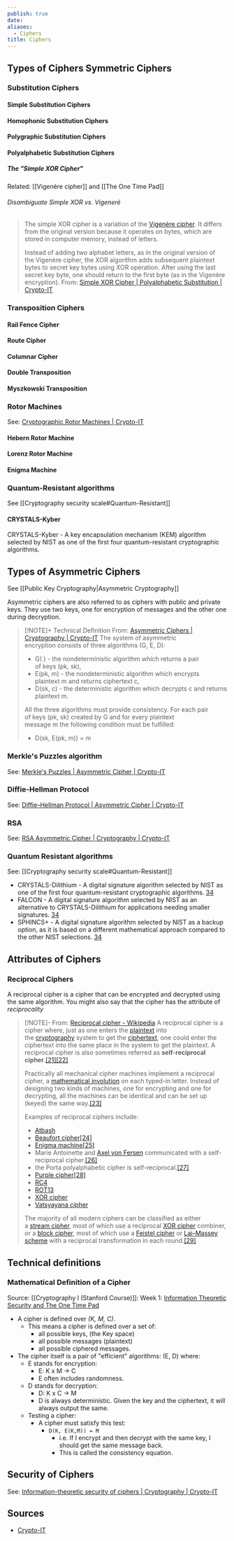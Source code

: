```yaml
---
publish: true
date: 
aliases:
  - Ciphers
title: Ciphers
---
```


## Types of Ciphers Symmetric Ciphers

### Substitution Ciphers
#### Simple Substitution Ciphers

#### Homophonic Substitution Ciphers

#### Polygraphic Substitution Ciphers

#### Polyalphabetic Substitution Ciphers

##### The "Simple XOR Cipher"
Related: [[Vigenère cipher]] and [[The One Time Pad]]

###### Disambiguate Simple XOR vs. Vigenerè
>The simple XOR cipher is a variation of the [Vigenère cipher](https://www.crypto-it.net/eng/simple/vigenere-cipher.html "Read more about the Vigenère cipher"). It differs from the original version because it operates on bytes, which are stored in computer memory, instead of letters.
> 
> Instead of adding two alphabet letters, as in the original version of the Vigenère cipher, the XOR algorithm adds subsequent plaintext bytes to secret key bytes using XOR operation. After using the last secret key byte, one should return to the first byte (as in the Vigenère encryption).
> From: [Simple XOR Cipher | Polyalphabetic Substitution | Crypto-IT](https://www.crypto-it.net/eng/simple/simple-xor.html)

### Transposition Ciphers

#### Rail Fence Cipher

#### Route Cipher

#### Columnar Cipher

#### Double Transposition

#### Myszkowski Transposition

### Rotor Machines
See: [Cryptographic Rotor Machines | Crypto-IT](https://www.crypto-it.net/eng/simple/rotor-machines.html) 

#### Hebern Rotor Machine

#### Lorenz Rotor Machine

#### Enigma Machine


### Quantum-Resistant algorithms
See [[Cryptography security scale#Quantum-Resistant]]
#### CRYSTALS-Kyber
CRYSTALS-Kyber - A key encapsulation mechanism (KEM) algorithm selected by NIST as one of the first four quantum-resistant cryptographic algorithms.


## Types of Asymmetric Ciphers
See [[Public Key Cryptography|Asymmetric Cryptography]]

Asymmetric ciphers are also referred to as ciphers with public and private keys. They use two keys, one for encryption of messages and the other one during decryption.

> [!NOTE]+ Technical Definition
> From: [Asymmetric Ciphers | Cryptography | Crypto-IT](https://www.crypto-it.net/eng/asymmetric/index.html) 
> The system of asymmetric encryption consists of three algorithms (G, E, D):
> 
> - G( ) - the nondeterministic algorithm which returns a pair of keys (pk, sk),
> - E(pk, m) - the nondeterministic algorithm which encrypts plaintext m and returns ciphertext c,
> - D(sk, c) - the deterministic algorithm which decrypts c and returns plaintext m.
> 
> All the three algorithms must provide consistency. For each pair of keys (pk, sk) created by G and for every plaintext message m the following condition must be fulfilled:
> 
> - D(sk, E(pk, m)) = m

### Merkle's Puzzles algorithm
See: [Merkle's Puzzles | Asymmetric Cipher | Crypto-IT](https://www.crypto-it.net/eng/asymmetric/merkle-puzzles.html)

### Diffie-Hellman Protocol
See: [Diffie–Hellman Protocol | Asymmetric Cipher | Crypto-IT](https://www.crypto-it.net/eng/asymmetric/diffie-hellman.html) 

### RSA
See: [RSA Asymmetric Cipher | Cryptography | Crypto-IT](https://www.crypto-it.net/eng/asymmetric/rsa.html)

### Quantum Resistant algorithms
See: [[Cryptography security scale#Quantum-Resistant]]
- CRYSTALS-Dilithium - A digital signature algorithm selected by NIST as one of the first four quantum-resistant cryptographic algorithms. [3](https://www.nist.gov/news-events/news/2022/07/nist-announces-first-four-quantum-resistant-cryptographic-algorithms)[4](https://appviewx.com/blogs/nist-rolls-out-first-four-quantum-resistant-encryption-algorithms/)
- FALCON - A digital signature algorithm selected by NIST as an alternative to CRYSTALS-Dilithium for applications needing smaller signatures. [3](https://www.nist.gov/news-events/news/2022/07/nist-announces-first-four-quantum-resistant-cryptographic-algorithms)[4](https://appviewx.com/blogs/nist-rolls-out-first-four-quantum-resistant-encryption-algorithms/)
- SPHINCS+ - A digital signature algorithm selected by NIST as a backup option, as it is based on a different mathematical approach compared to the other NIST selections. [3](https://www.nist.gov/news-events/news/2022/07/nist-announces-first-four-quantum-resistant-cryptographic-algorithms)[4](https://appviewx.com/blogs/nist-rolls-out-first-four-quantum-resistant-encryption-algorithms/)

## Attributes of Ciphers

### Reciprocal Ciphers
A reciprocal cipher is a cipher that can be encrypted and decrypted using the same algorithm. You might also say that the cipher has the attribute of *reciprocality*
> [!NOTE]- From: [Reciprocal cipher - Wikipedia](https://en.wikipedia.org/wiki/Symmetric-key_algorithm#Reciprocal_cipher)
> A reciprocal cipher is a cipher where, just as one enters the [plaintext](https://en.wikipedia.org/wiki/Plaintext "Plaintext") into the [cryptography](https://en.wikipedia.org/wiki/Cryptography "Cryptography") system to get the [ciphertext](https://en.wikipedia.org/wiki/Ciphertext "Ciphertext"), one could enter the ciphertext into the same place in the system to get the plaintext. A reciprocal cipher is also sometimes referred as **self-reciprocal cipher**.[[21]](https://en.wikipedia.org/wiki/Symmetric-key_algorithm#cite_note-22)[[22]](https://en.wikipedia.org/wiki/Symmetric-key_algorithm#cite_note-23)
> 
> Practically all mechanical cipher machines implement a reciprocal cipher, a [mathematical involution](https://en.wikipedia.org/wiki/Involution_(mathematics) "Involution (mathematics)") on each typed-in letter. Instead of designing two kinds of machines, one for encrypting and one for decrypting, all the machines can be identical and can be set up (keyed) the same way.[[23]](https://en.wikipedia.org/wiki/Symmetric-key_algorithm#cite_note-24)
> 
> Examples of reciprocal ciphers include:
> 
> - [Atbash](https://en.wikipedia.org/wiki/Atbash "Atbash")
> - [Beaufort cipher](https://en.wikipedia.org/wiki/Beaufort_cipher "Beaufort cipher")[[24]](https://en.wikipedia.org/wiki/Symmetric-key_algorithm#cite_note-25)
> - [Enigma machine](https://en.wikipedia.org/wiki/Enigma_machine "Enigma machine")[[25]](https://en.wikipedia.org/wiki/Symmetric-key_algorithm#cite_note-26)
> - Marie Antoinette and [Axel von Fersen](https://en.wikipedia.org/wiki/Axel_von_Fersen_the_Younger "Axel von Fersen the Younger") communicated with a self-reciprocal cipher.[[26]](https://en.wikipedia.org/wiki/Symmetric-key_algorithm#cite_note-27)
> - the Porta polyalphabetic cipher is self-reciprocal.[[27]](https://en.wikipedia.org/wiki/Symmetric-key_algorithm#cite_note-28)
> - [Purple cipher](https://en.wikipedia.org/wiki/Purple_cipher)[[28]](https://en.wikipedia.org/wiki/Symmetric-key_algorithm#cite_note-29)
> - [RC4](https://en.wikipedia.org/wiki/RC4 "RC4")
> - [ROT13](https://en.wikipedia.org/wiki/ROT13 "ROT13")
> - [XOR cipher](https://en.wikipedia.org/wiki/XOR_cipher "XOR cipher")
> - [Vatsyayana cipher](https://en.wikipedia.org/wiki/Vatsyayana_cipher "Vatsyayana cipher")
> 
> The majority of all modern ciphers can be classified as either a [stream cipher](https://en.wikipedia.org/wiki/Stream_cipher "Stream cipher"), most of which use a reciprocal [XOR cipher](https://en.wikipedia.org/wiki/XOR_cipher "XOR cipher") combiner, or a [block cipher](https://en.wikipedia.org/wiki/Block_cipher "Block cipher"), most of which use a [Feistel cipher](https://en.wikipedia.org/wiki/Feistel_cipher "Feistel cipher") or [Lai–Massey scheme](https://en.wikipedia.org/wiki/Lai%E2%80%93Massey_scheme "Lai–Massey scheme") with a reciprocal transformation in each round.[[29]](https://en.wikipedia.org/wiki/Symmetric-key_algorithm#cite_note-30)


## Technical definitions
### Mathematical Definition of a Cipher
Source: [[Cryptography I (Stanford Course)]]: Week 1: [Information Theoretic Security and The One Time Pad](https://www.coursera.org/learn/crypto/lecture/cbnX1/information-theoretic-security-and-the-one-time-pad) 
- A cipher is defined over *(K, M, C)*. 
	- This means a cipher is defined over a set of: 
		- all possible keys, (the Key space)
		- all possible messages (plaintext)
		- all possible ciphered messages.
- The cipher itself is a pair of "efficient" algorithms: (E, D) where: 
	- E stands for encryption:
		- E: K x M -> C
		- E often includes randomness. 
	- D stands for decryption: 
		- D: K x C -> M
		- D is always deterministic. Given the key and the ciphertext, it will always output the same. 
	- Testing a cipher: 
		- A cipher must satisfy this test: 
			- `D(K, E(K,M)) = M`
				- i.e. If I encrypt and then decrypt with the same key, I should get the same message back. 
				- This is called the consistency equation.

## Security of Ciphers
See: [Information-theoretic security of ciphers | Cryptography | Crypto-IT](https://www.crypto-it.net/eng/theory/ciphers-security.html)

## Sources
- [Crypto-IT](https://www.crypto-it.net/eng/) 